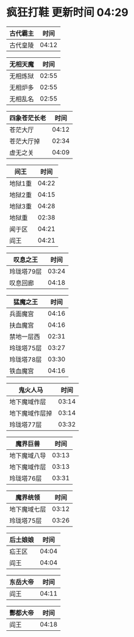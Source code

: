 # 疯狂打鞋 更新时间 04:29

| 古代霸主   | 时间    |
|--------|-------|
| 古代皇陵 | 04:12 |

| 无相天魔   | 时间    |
|--------|-------|
| 无相炼狱 | 02:55 |
| 无相炉多 | 02:55 |
| 无相乱名 | 02:55 |

| 四象苍茫长老   | 时间    |
|--------|-------|
| 苍茫大厅 | 04:12 |
| 苍茫大厅掉 | 02:34 |
| 虚无之关 | 04:09 |

| 间王   | 时间    |
|--------|-------|
| 地狱1重 | 04:22 |
| 地狱2重 | 04:15 |
| 地狱3重 | 04:28 |
| 地狱重 | 02:38 |
| 闻于区 | 04:21 |
| 阎王 | 04:21 |

| 叹息之王   | 时间    |
|--------|-------|
| 玲珑塔79层 | 03:24 |
| 叹息回廊 | 04:18 |

| 猛魔之王   | 时间    |
|--------|-------|
| 兵面魔宫 | 04:16 |
| 扶血魔宫 | 04:16 |
| 禁地一层西 | 02:31 |
| 玲珑塔75层 | 03:27 |
| 玲珑塔78层 | 03:30 |
| 铁血魔宫 | 04:16 |

| 鬼火人马   | 时间    |
|--------|-------|
| 地下魔域作层 | 03:14 |
| 地下魔域作层掉 | 03:14 |
| 玲珑塔77层 | 03:32 |

| 魔界巨兽   | 时间    |
|--------|-------|
| 地下魔域八导 | 03:13 |
| 地下魔域作层 | 03:13 |
| 玲珑塔76层 | 03:31 |

| 魔界统领   | 时间    |
|--------|-------|
| 地下魔域七层 | 03:12 |
| 玲珑塔75层 | 03:26 |

| 后土娘娘   | 时间    |
|--------|-------|
| 疝王区 | 04:04 |
| 阎王 | 04:04 |

| 东岳大帝   | 时间    |
|--------|-------|
| 阎王 | 04:11 |

| 酆都大帝   | 时间    |
|--------|-------|
| 阎王 | 04:18 |